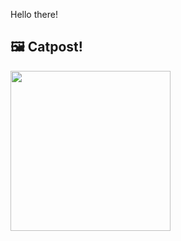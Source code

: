 Hello there!



## 🖼️ Catpost!

<sub>
    <img src="https://cdn2.thecatapi.com/images/9vs.jpg" height="256">
</sub>

